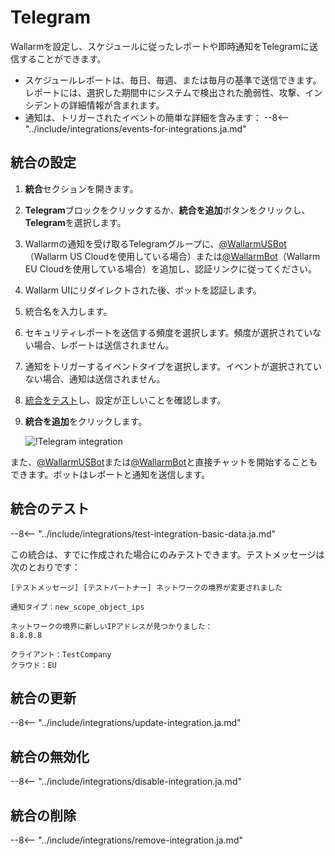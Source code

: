 # Telegram

Wallarmを設定し、スケジュールに従ったレポートや即時通知をTelegramに送信することができます。

* スケジュールレポートは、毎日、毎週、または毎月の基準で送信できます。レポートには、選択した期間中にシステムで検出された脆弱性、攻撃、インシデントの詳細情報が含まれます。
* 通知は、トリガーされたイベントの簡単な詳細を含みます：
    --8<-- "../include/integrations/events-for-integrations.ja.md"

## 統合の設定

1. **統合**セクションを開きます。
2. **Telegram**ブロックをクリックするか、**統合を追加**ボタンをクリックし、**Telegram**を選択します。
3. Wallarmの通知を受け取るTelegramグループに、[@WallarmUSBot](https://t.me/WallarmUSBot)（Wallarm US Cloudを使用している場合）または[@WallarmBot](https://t.me/WallarmBot)（Wallarm EU Cloudを使用している場合）を追加し、認証リンクに従ってください。
4. Wallarm UIにリダイレクトされた後、ボットを認証します。
5. 統合名を入力します。
6. セキュリティレポートを送信する頻度を選択します。頻度が選択されていない場合、レポートは送信されません。
7. 通知をトリガーするイベントタイプを選択します。イベントが選択されていない場合、通知は送信されません。
8. [統合をテスト](#testing-integration)し、設定が正しいことを確認します。
9. **統合を追加**をクリックします。

    ![!Telegram integration](../../../images/user-guides/settings/integrations/add-telegram-integration.png)

また、[@WallarmUSBot](https://t.me/WallarmUSBot)または[@WallarmBot](https://t.me/WallarmBot)と直接チャットを開始することもできます。ボットはレポートと通知を送信します。

## 統合のテスト

--8<-- "../include/integrations/test-integration-basic-data.ja.md"

この統合は、すでに作成された場合にのみテストできます。テストメッセージは次のとおりです：

```
[テストメッセージ] [テストパートナー] ネットワークの境界が変更されました

通知タイプ：new_scope_object_ips

ネットワークの境界に新しいIPアドレスが見つかりました：
8.8.8.8

クライアント：TestCompany
クラウド：EU
```

## 統合の更新

--8<-- "../include/integrations/update-integration.ja.md"

## 統合の無効化

--8<-- "../include/integrations/disable-integration.ja.md"

## 統合の削除

--8<-- "../include/integrations/remove-integration.ja.md"